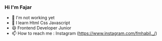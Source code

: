 ### Hi I'm Fajar

- 🔭 I'm not working yet
- 🌱 I learn Html Css Javascript 
- 😄 Frontend Developer Junior
- 📫 How to reach me : Instagram (https://www.instagram.com/fmhabil._/)

